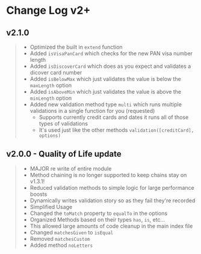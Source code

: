 # Change Log v2+

## v2.1.0

> - Optimized the built in `extend` function
> - Added `isVisaPanCard` which checks for the new PAN visa number length
> - Added `isDiscoverCard` which does as you expect and validates a dicover card number
> - Added `isBelowMax` which just validates the value is below the `maxLength` option
> - Added `isAboveMin` which just validates the value is above the `minLength` option
> - Added new validation method type `multi` which runs multiple validations in a single function for you (requested)
>   - Supports currently credit cards and dates it runs all of those types of validations
>   - It's used just like the other methods `validation([creditCard], options)` 

## v2.0.0 - Quality of Life update

> - MAJOR re write of entire module
> - Method chaining is no longer supported to keep chains stay on v1.3.1!
> - Reduced validation methods to simple logic for large performance boosts
> - Dynamically writes validation story so as they fail they're recorded
> - Simplified Usage
> - Changed the `toMatch` property to `equalTo` in the options
> - Organized Methods based on their types `has`, `is`, etc...
> - This allowed large amounts of code cleanup in the main index file
> - Changed `matchesGiven` to `isEqual`
> - Removed `matchesCustom`
> - Added method `noLetters`
